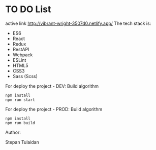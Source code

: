 <h1>TO DO List</h1>

active link http://vibrant-wright-3507d0.netlify.app/
The tech stack is:
<div>
<ul>
    <li>ES6</li>
    <li>React</li>
    <li>Redux</li>
    <li>RestAPI</li>
    <li>Webpack</li>
    <li>ESLint</li>
    <li>HTML5</li>
    <li>CSS3</li>
    <li>Sass (Scss)</li>
</ul>
</div>

For deploy the project - DEV:
Build algorithm

    npm install
    npm run start

For deploy the project - PROD:
Build algorithm

    npm install
    npm run build

Author:

Stepan Tulaidan
